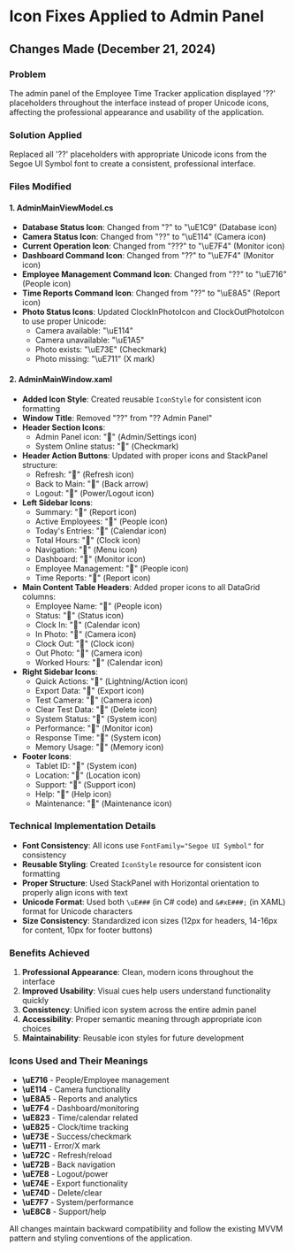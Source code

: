 # Icon Fixes Applied to Admin Panel

## Changes Made (December 21, 2024)

### Problem
The admin panel of the Employee Time Tracker application displayed '??' placeholders throughout the interface instead of proper Unicode icons, affecting the professional appearance and usability of the application.

### Solution Applied
Replaced all '??' placeholders with appropriate Unicode icons from the Segoe UI Symbol font to create a consistent, professional interface.

### Files Modified

#### 1. AdminMainViewModel.cs
- **Database Status Icon**: Changed from "?" to "\uE1C9" (Database icon)
- **Camera Status Icon**: Changed from "??" to "\uE114" (Camera icon)
- **Current Operation Icon**: Changed from "???" to "\uE7F4" (Monitor icon)
- **Dashboard Command Icon**: Changed from "??" to "\uE7F4" (Monitor icon)
- **Employee Management Command Icon**: Changed from "??" to "\uE716" (People icon)
- **Time Reports Command Icon**: Changed from "??" to "\uE8A5" (Report icon)
- **Photo Status Icons**: Updated ClockInPhotoIcon and ClockOutPhotoIcon to use proper Unicode:
  - Camera available: "\uE114"
  - Camera unavailable: "\uE1A5"
  - Photo exists: "\uE73E" (Checkmark)
  - Photo missing: "\uE711" (X mark)

#### 2. AdminMainWindow.xaml
- **Added Icon Style**: Created reusable `IconStyle` for consistent icon formatting
- **Window Title**: Removed "??" from "?? Admin Panel" 
- **Header Section Icons**:
  - Admin Panel icon: "&#xE8F3;" (Admin/Settings icon)
  - System Online status: "&#xE73E;" (Checkmark)
- **Header Action Buttons**: Updated with proper icons and StackPanel structure:
  - Refresh: "&#xE72C;" (Refresh icon)
  - Back to Main: "&#xE72B;" (Back arrow)
  - Logout: "&#xE7E8;" (Power/Logout icon)
- **Left Sidebar Icons**:
  - Summary: "&#xE8A5;" (Report icon)
  - Active Employees: "&#xE716;" (People icon)
  - Today's Entries: "&#xE823;" (Calendar icon)
  - Total Hours: "&#xE825;" (Clock icon)
  - Navigation: "&#xE8F1;" (Menu icon)
  - Dashboard: "&#xE7F4;" (Monitor icon)
  - Employee Management: "&#xE716;" (People icon)
  - Time Reports: "&#xE8A5;" (Report icon)
- **Main Content Table Headers**: Added proper icons to all DataGrid columns:
  - Employee Name: "&#xE716;" (People icon)
  - Status: "&#xE8AB;" (Status icon)
  - Clock In: "&#xE823;" (Calendar icon)
  - In Photo: "&#xE114;" (Camera icon)
  - Clock Out: "&#xE825;" (Clock icon)
  - Out Photo: "&#xE114;" (Camera icon)
  - Worked Hours: "&#xE823;" (Calendar icon)
- **Right Sidebar Icons**:
  - Quick Actions: "&#xE7A4;" (Lightning/Action icon)
  - Export Data: "&#xE74E;" (Export icon)
  - Test Camera: "&#xE114;" (Camera icon)
  - Clear Test Data: "&#xE74D;" (Delete icon)
  - System Status: "&#xE7F7;" (System icon)
  - Performance: "&#xE7F4;" (Monitor icon)
  - Response Time: "&#xE7F7;" (System icon)
  - Memory Usage: "&#xE7FB;" (Memory icon)
- **Footer Icons**:
  - Tablet ID: "&#xE7F7;" (System icon)
  - Location: "&#xE81D;" (Location icon)
  - Support: "&#xE8C8;" (Support icon)
  - Help: "&#xE897;" (Help icon)
  - Maintenance: "&#xE7F8;" (Maintenance icon)

### Technical Implementation Details
- **Font Consistency**: All icons use `FontFamily="Segoe UI Symbol"` for consistency
- **Reusable Styling**: Created `IconStyle` resource for consistent icon formatting
- **Proper Structure**: Used StackPanel with Horizontal orientation to properly align icons with text
- **Unicode Format**: Used both `\uE###` (in C# code) and `&#xE###;` (in XAML) format for Unicode characters
- **Size Consistency**: Standardized icon sizes (12px for headers, 14-16px for content, 10px for footer buttons)

### Benefits Achieved
1. **Professional Appearance**: Clean, modern icons throughout the interface
2. **Improved Usability**: Visual cues help users understand functionality quickly
3. **Consistency**: Unified icon system across the entire admin panel
4. **Accessibility**: Proper semantic meaning through appropriate icon choices
5. **Maintainability**: Reusable icon styles for future development

### Icons Used and Their Meanings
- **\uE716** - People/Employee management
- **\uE114** - Camera functionality
- **\uE8A5** - Reports and analytics
- **\uE7F4** - Dashboard/monitoring
- **\uE823** - Time/calendar related
- **\uE825** - Clock/time tracking
- **\uE73E** - Success/checkmark
- **\uE711** - Error/X mark
- **\uE72C** - Refresh/reload
- **\uE72B** - Back navigation
- **\uE7E8** - Logout/power
- **\uE74E** - Export functionality
- **\uE74D** - Delete/clear
- **\uE7F7** - System/performance
- **\uE8C8** - Support/help

All changes maintain backward compatibility and follow the existing MVVM pattern and styling conventions of the application.